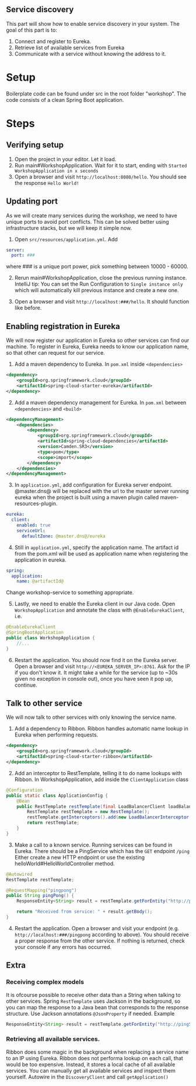 Service discovery
-----------------
This part will show how to enable service discovery in your system. The goal of this part is to:
1. Connect and register to Eureka.
2. Retrieve list of available services from Eureka
3. Communicate with a service without knowing the address to it.

# Setup
Boilerplate code can be found under src in the root folder "workshop". 
The code consists of a clean Spring Boot application.

# Steps

## Verifying setup
1. Open the project in your editor. Let it load.
2. Run main#WorkshopApplication. Wait for it to start, ending with `Started WorkshopApplication in x seconds` 
3. Open a browser and visit `http://localhost:8080/hello`. You should see the response `Hello World!`

## Updating port
As we will create many services during the workshop, we need to have unique ports to avoid port conflicts.
This can be solved better using infrastructure stacks, but we will keep it simple now.
1. Open `src/resources/application.yml`. Add
```yaml
server:
  port: ###
```
where ### is a unique port power, pick something between 10000 - 60000.

2. Rerun main#WorkshopApplication, close the previous running instance. IntelliJ tip: You can set the Run Configuration to `Single instance only`
which will automatically kill previous instance and create a new one.

3. Open a browser and visit `http://localhost:###/hello`. It should function like before.

## Enabling registration in Eureka
We will now register our application in Eureka so other services can find our machine. To register in Eureka, Eureka needs to know our application name, so that
other can request for our service.

1. Add a maven dependency to Eureka. In `pom.xml` inside `<dependencies>`
```xml
<dependency>
    <groupId>org.springframework.cloud</groupId>
    <artifactId>spring-cloud-starter-eureka</artifactId>
</dependency>
```

2. Add a maven dependency management for Eureka. In `pom.xml` between `<dependencies>` and `<build>` 
```xml
<dependencyManagement>
    <dependencies>
        <dependency>
            <groupId>org.springframework.cloud</groupId>
            <artifactId>spring-cloud-dependencies</artifactId>
            <version>Camden.SR3</version>
            <type>pom</type>
            <scope>import</scope>
        </dependency>
    </dependencies>
</dependencyManagement>
```

3. In `application.yml`, add configuration for Eureka server endpoint. 
@master.dns@ will be replaced with the url to the master server running eureka when the project is built using a maven plugin called maven-resources-plugin.    
```yaml
eureka:
  client:
    enabled: true
    serviceUrl:
      defaultZone: @master.dns@/eureka
```

4. Still in `application.yml`, specify the application name. 
The artifact id from the pom.xml will be used as application name when registering the application in eureka.
```yaml
spring:
  application:
    name: @artifactId@
```
Change <artifactId>workshop-service</artifactId> to something appropriate.

5. Lastly, we need to enable the Eureka client in our Java code. Open `WorkshopApplication` and annotate the class with `@EnableEurekaClient`, i.e.
```java
@EnableEurekaClient
@SpringBootApplication
public class WorkshopApplication {
    //...
}
```

6. Restart the application. You should now find it on the Eureka server. Open a browser and visit `http://<EUREKA_SERVER_IP>:8761`. Ask for the IP if you don't know it. 
It might take a while for the service (up to ~30s given no exception in console out), once you have seen it pop up, continue.

## Talk to other service
We will now talk to other services with only knowing the service name.

1. Add a dependency to Ribbon. Ribbon handles automatic name lookup in Eureka when performing requests.
```xml
<dependency>
    <groupId>org.springframework.cloud</groupId>
    <artifactId>spring-cloud-starter-ribbon</artifactId>
</dependency>
```

2. Add an interceptor to RestTemplate, telling it to do name lookups with Ribbon. In WorkshopApplication, add inside the `ClientApplication` class
```java
@Configuration
public static class ApplicationConfig {
    @Bean
    public RestTemplate restTemplate(final LoadBalancerClient loadBalancerClient) {
        RestTemplate restTemplate = new RestTemplate();
        restTemplate.getInterceptors().add(new LoadBalancerInterceptor(loadBalancerClient));
        return restTemplate;
    }
}
```

3. Make a call to a known service. Running services can be found in Eureka. There should be a PingService which has the `GET` endpoint `/ping`
Either create a new HTTP endpoint or use the existing helloWorld#HelloWorldController method.
```java
@Autowired
RestTemplate restTemplate;

@RequestMapping("pingpong")
public String pingPong() {
    ResponseEntity<String> result = restTemplate.getForEntity("http://pingService/ping", String.class);

    return "Received from service: " + result.getBody();
}
```

4. Restart the application. Open a browser and visit your endpoint (e.g. `http://localhost:###/pingpong` according to above).
You should receive a proper response from the other service. If nothing is returned, check your console if any errors has occurred.

## Extra

### Receiving complex models
It is ofcourse possible to receive other data than a String when talking to other services. Spring `RestTemplate` uses Jackson in the background,
so you can map the response to a Java bean that corresponds to the response structure. Use Jackson annotations `@JsonProperty` if needed. Example
```java
ResponseEntity<String> result = restTemplate.getForEntity("http://pingService/ping", String.class);
```

### Retrieving all available services.
Ribbon does some magic in the background when replacing a service name to an IP using Eureka. Ribbon does not performa lookup on each call, that would be too expensive.
Instead, it stores a local cache of all available services. You can manually get all available services and inspect them yourself. Autowire in the `DiscoveryClient` and
call `getApplication()`
